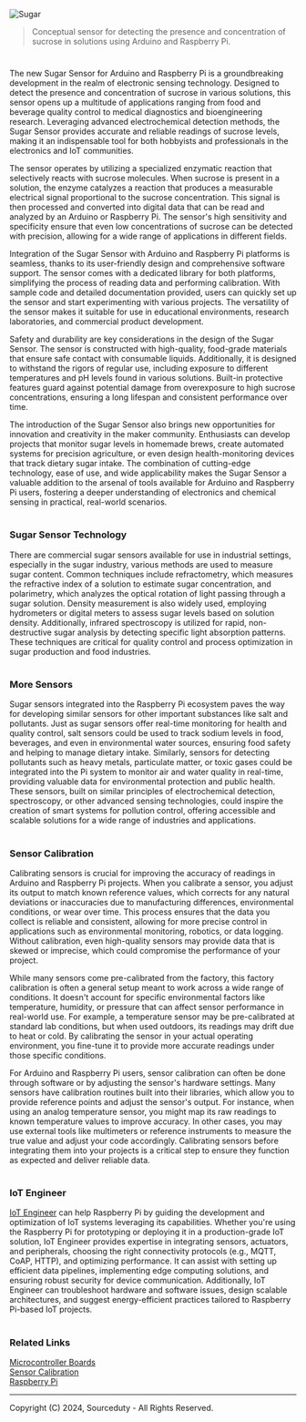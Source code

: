 ![Sugar](https://github.com/sourceduty/Sugar_Sensor/assets/123030236/3fbd82ed-d118-43ba-9262-177c56b3ef3d)

> Conceptual sensor for detecting the presence and concentration of sucrose in solutions using Arduino and Raspberry Pi.

#

The new Sugar Sensor for Arduino and Raspberry Pi is a groundbreaking development in the realm of electronic sensing technology. Designed to detect the presence and concentration of sucrose in various solutions, this sensor opens up a multitude of applications ranging from food and beverage quality control to medical diagnostics and bioengineering research. Leveraging advanced electrochemical detection methods, the Sugar Sensor provides accurate and reliable readings of sucrose levels, making it an indispensable tool for both hobbyists and professionals in the electronics and IoT communities.

The sensor operates by utilizing a specialized enzymatic reaction that selectively reacts with sucrose molecules. When sucrose is present in a solution, the enzyme catalyzes a reaction that produces a measurable electrical signal proportional to the sucrose concentration. This signal is then processed and converted into digital data that can be read and analyzed by an Arduino or Raspberry Pi. The sensor's high sensitivity and specificity ensure that even low concentrations of sucrose can be detected with precision, allowing for a wide range of applications in different fields.

Integration of the Sugar Sensor with Arduino and Raspberry Pi platforms is seamless, thanks to its user-friendly design and comprehensive software support. The sensor comes with a dedicated library for both platforms, simplifying the process of reading data and performing calibration. With sample code and detailed documentation provided, users can quickly set up the sensor and start experimenting with various projects. The versatility of the sensor makes it suitable for use in educational environments, research laboratories, and commercial product development.

Safety and durability are key considerations in the design of the Sugar Sensor. The sensor is constructed with high-quality, food-grade materials that ensure safe contact with consumable liquids. Additionally, it is designed to withstand the rigors of regular use, including exposure to different temperatures and pH levels found in various solutions. Built-in protective features guard against potential damage from overexposure to high sucrose concentrations, ensuring a long lifespan and consistent performance over time.

The introduction of the Sugar Sensor also brings new opportunities for innovation and creativity in the maker community. Enthusiasts can develop projects that monitor sugar levels in homemade brews, create automated systems for precision agriculture, or even design health-monitoring devices that track dietary sugar intake. The combination of cutting-edge technology, ease of use, and wide applicability makes the Sugar Sensor a valuable addition to the arsenal of tools available for Arduino and Raspberry Pi users, fostering a deeper understanding of electronics and chemical sensing in practical, real-world scenarios.

#
### Sugar Sensor Technology

There are commercial sugar sensors available for use in industrial settings, especially in the sugar industry, various methods are used to measure sugar content. Common techniques include refractometry, which measures the refractive index of a solution to estimate sugar concentration, and polarimetry, which analyzes the optical rotation of light passing through a sugar solution. Density measurement is also widely used, employing hydrometers or digital meters to assess sugar levels based on solution density. Additionally, infrared spectroscopy is utilized for rapid, non-destructive sugar analysis by detecting specific light absorption patterns. These techniques are critical for quality control and process optimization in sugar production and food industries.

#
### More Sensors

Sugar sensors integrated into the Raspberry Pi ecosystem paves the way for developing similar sensors for other important substances like salt and pollutants. Just as sugar sensors offer real-time monitoring for health and quality control, salt sensors could be used to track sodium levels in food, beverages, and even in environmental water sources, ensuring food safety and helping to manage dietary intake. Similarly, sensors for detecting pollutants such as heavy metals, particulate matter, or toxic gases could be integrated into the Pi system to monitor air and water quality in real-time, providing valuable data for environmental protection and public health. These sensors, built on similar principles of electrochemical detection, spectroscopy, or other advanced sensing technologies, could inspire the creation of smart systems for pollution control, offering accessible and scalable solutions for a wide range of industries and applications.

#
### Sensor Calibration

Calibrating sensors is crucial for improving the accuracy of readings in Arduino and Raspberry Pi projects. When you calibrate a sensor, you adjust its output to match known reference values, which corrects for any natural deviations or inaccuracies due to manufacturing differences, environmental conditions, or wear over time. This process ensures that the data you collect is reliable and consistent, allowing for more precise control in applications such as environmental monitoring, robotics, or data logging. Without calibration, even high-quality sensors may provide data that is skewed or imprecise, which could compromise the performance of your project.

While many sensors come pre-calibrated from the factory, this factory calibration is often a general setup meant to work across a wide range of conditions. It doesn't account for specific environmental factors like temperature, humidity, or pressure that can affect sensor performance in real-world use. For example, a temperature sensor may be pre-calibrated at standard lab conditions, but when used outdoors, its readings may drift due to heat or cold. By calibrating the sensor in your actual operating environment, you fine-tune it to provide more accurate readings under those specific conditions.

For Arduino and Raspberry Pi users, sensor calibration can often be done through software or by adjusting the sensor's hardware settings. Many sensors have calibration routines built into their libraries, which allow you to provide reference points and adjust the sensor's output. For instance, when using an analog temperature sensor, you might map its raw readings to known temperature values to improve accuracy. In other cases, you may use external tools like multimeters or reference instruments to measure the true value and adjust your code accordingly. Calibrating sensors before integrating them into your projects is a critical step to ensure they function as expected and deliver reliable data.

#
### IoT Engineer

[IoT Engineer](https://github.com/sourceduty/IoT_Engineer) can help Raspberry Pi by guiding the development and optimization of IoT systems leveraging its capabilities. Whether you're using the Raspberry Pi for prototyping or deploying it in a production-grade IoT solution, IoT Engineer provides expertise in integrating sensors, actuators, and peripherals, choosing the right connectivity protocols (e.g., MQTT, CoAP, HTTP), and optimizing performance. It can assist with setting up efficient data pipelines, implementing edge computing solutions, and ensuring robust security for device communication. Additionally, IoT Engineer can troubleshoot hardware and software issues, design scalable architectures, and suggest energy-efficient practices tailored to Raspberry Pi-based IoT projects.

#
### Related Links

[Microcontroller Boards](https://github.com/sourceduty/Microcontroller_Boards)
<br>
[Sensor Calibration](https://github.com/sourceduty/Sensor_Calibration)
<br>
[Raspberry Pi](https://github.com/sourceduty/Raspberry_Pi)

***
Copyright (C) 2024, Sourceduty - All Rights Reserved.
